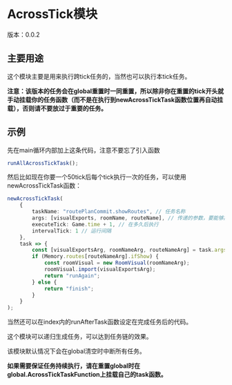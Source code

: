 # AcrossTick模块

版本：0.0.2
## 主要用途
这个模块主要是用来执行跨tick任务的，当然也可以执行本tick任务。

**注意：该版本的任务会在global重置时一同重置，所以除非你在重置的tick开头就手动挂载你的任务函数（而不是在执行到newAcrossTickTask函数位置再自动挂载），否则请不要放过于重要的任务。**

## 示例
先在main循环内部加上这条代码，注意不要忘了引入函数
```ts
runAllAcrossTickTask();
```
然后比如现在你要一个50tick后每个tick执行一次的任务，可以使用newAcrossTickTask函数：
```ts
newAcrossTickTask(
    {
        taskName: "routePlanCommit.showRoutes", // 任务名称
        args: [visualExports, roomName, routeName], // 传递的参数，要能够放在memory的类型
        executeTick: Game.time + 1, // 在多久后执行
        intervalTick: 1 // 运行间隔
    },
    task => {
        const [visualExportsArg, roomNameArg, routeNameArg] = task.args as string[]; // 注意这边的参数不要和上面的args重名
        if (Memory.routes[routeNameArg].ifShow) {
            const roomVisual = new RoomVisual(roomNameArg);
            roomVisual.import(visualExportsArg);
            return "runAgain";
        } else {
            return "finish";
        }
    }
);
```

当然还可以在index内的runAfterTask函数设定在完成任务后的代码。

这个模块可以递归生成任务，可以达到任务链的效果。

该模块默认情况下会在global清空时中断所有任务。

**如果需要保证任务持续执行，请在重置global时在global.AcrossTickTaskFunction上挂载自己的task函数。**
